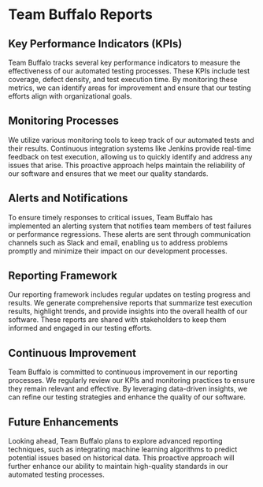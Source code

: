 # Team Buffalo Reports

## Key Performance Indicators (KPIs)
Team Buffalo tracks several key performance indicators to measure the effectiveness of our automated testing processes. These KPIs include test coverage, defect density, and test execution time. By monitoring these metrics, we can identify areas for improvement and ensure that our testing efforts align with organizational goals.

## Monitoring Processes
We utilize various monitoring tools to keep track of our automated tests and their results. Continuous integration systems like Jenkins provide real-time feedback on test execution, allowing us to quickly identify and address any issues that arise. This proactive approach helps maintain the reliability of our software and ensures that we meet our quality standards.

## Alerts and Notifications
To ensure timely responses to critical issues, Team Buffalo has implemented an alerting system that notifies team members of test failures or performance regressions. These alerts are sent through communication channels such as Slack and email, enabling us to address problems promptly and minimize their impact on our development processes.

## Reporting Framework
Our reporting framework includes regular updates on testing progress and results. We generate comprehensive reports that summarize test execution results, highlight trends, and provide insights into the overall health of our software. These reports are shared with stakeholders to keep them informed and engaged in our testing efforts.

## Continuous Improvement
Team Buffalo is committed to continuous improvement in our reporting processes. We regularly review our KPIs and monitoring practices to ensure they remain relevant and effective. By leveraging data-driven insights, we can refine our testing strategies and enhance the quality of our software.

## Future Enhancements
Looking ahead, Team Buffalo plans to explore advanced reporting techniques, such as integrating machine learning algorithms to predict potential issues based on historical data. This proactive approach will further enhance our ability to maintain high-quality standards in our automated testing processes. 